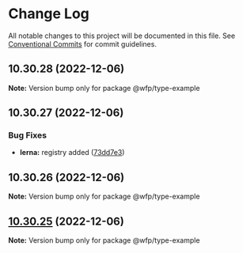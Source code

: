 # Change Log

All notable changes to this project will be documented in this file.
See [Conventional Commits](https://conventionalcommits.org) for commit guidelines.

## 10.30.28 (2022-12-06)

**Note:** Version bump only for package @wfp/type-example

## 10.30.27 (2022-12-06)

### Bug Fixes

- **lerna:** registry added ([73dd7e3](https://github.com/carbon-design-system/carbon/commit/73dd7e367e91bc1a372aa7e3f841f7f24a1b6934))

## 10.30.26 (2022-12-06)

**Note:** Version bump only for package @wfp/type-example

## [10.30.25](https://github.com/carbon-design-system/carbon/compare/@wfp/type-example@10.30.24...@wfp/type-example@10.30.25) (2022-12-06)

**Note:** Version bump only for package @wfp/type-example
